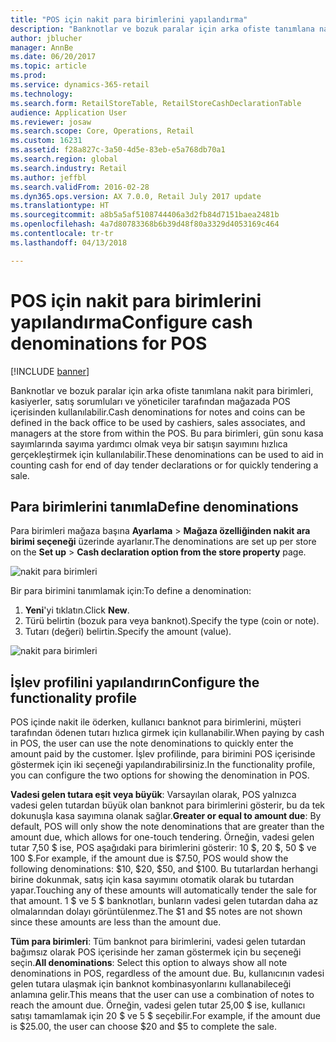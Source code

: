 ```yaml
---
title: "POS için nakit para birimlerini yapılandırma"
description: "Banknotlar ve bozuk paralar için arka ofiste tanımlana nakit para birimleri, kasiyerler, satış sorumluları ve yöneticiler tarafından mağazada POS içerisinden kullanılabilir."
author: jblucher
manager: AnnBe
ms.date: 06/20/2017
ms.topic: article
ms.prod: 
ms.service: dynamics-365-retail
ms.technology: 
ms.search.form: RetailStoreTable, RetailStoreCashDeclarationTable
audience: Application User
ms.reviewer: josaw
ms.search.scope: Core, Operations, Retail
ms.custom: 16231
ms.assetid: f28a827c-3a50-4d5e-83eb-e5a768db70a1
ms.search.region: global
ms.search.industry: Retail
ms.author: jeffbl
ms.search.validFrom: 2016-02-28
ms.dyn365.ops.version: AX 7.0.0, Retail July 2017 update
ms.translationtype: HT
ms.sourcegitcommit: a8b5a5af5108744406a3d2fb84d7151baea2481b
ms.openlocfilehash: 4a7d80783368b6b39d48f80a3329d4053169c464
ms.contentlocale: tr-tr
ms.lasthandoff: 04/13/2018

---
```


# <a name="configure-cash-denominations-for-pos"></a><span data-ttu-id="d492f-103">POS için nakit para birimlerini yapılandırma</span><span class="sxs-lookup"><span data-stu-id="d492f-103">Configure cash denominations for POS</span></span>

[!INCLUDE [banner](includes/banner.md)]

<span data-ttu-id="d492f-104">Banknotlar ve bozuk paralar için arka ofiste tanımlana nakit para birimleri, kasiyerler, satış sorumluları ve yöneticiler tarafından mağazada POS içerisinden kullanılabilir.</span><span class="sxs-lookup"><span data-stu-id="d492f-104">Cash denominations for notes and coins can be defined in the back office to be used by cashiers, sales associates, and managers at the store from within the POS.</span></span> <span data-ttu-id="d492f-105">Bu para birimleri, gün sonu kasa sayımlarında sayıma yardımcı olmak veya bir satışın sayımını hızlıca gerçekleştirmek için kullanılabilir.</span><span class="sxs-lookup"><span data-stu-id="d492f-105">These denominations can be used to aid in counting cash for end of day tender declarations or for quickly tendering a sale.</span></span>

## <a name="define-denominations"></a><span data-ttu-id="d492f-106">Para birimlerini tanımla</span><span class="sxs-lookup"><span data-stu-id="d492f-106">Define denominations</span></span>
<span data-ttu-id="d492f-107">Para birimleri mağaza başına **Ayarlama** > **Mağaza özelliğinden nakit ara birimi seçeneği** üzerinde ayarlanır.</span><span class="sxs-lookup"><span data-stu-id="d492f-107">The denominations are set up per store on the **Set up** > **Cash declaration option from the store property** page.</span></span> 

![nakit para birimleri](./media/image1-denomination.png)

<span data-ttu-id="d492f-109">Bir para birimini tanımlamak için:</span><span class="sxs-lookup"><span data-stu-id="d492f-109">To define a denomination:</span></span>
1. <span data-ttu-id="d492f-110">**Yeni**'yi tıklatın.</span><span class="sxs-lookup"><span data-stu-id="d492f-110">Click **New**.</span></span>
1. <span data-ttu-id="d492f-111">Türü belirtin (bozuk para veya banknot).</span><span class="sxs-lookup"><span data-stu-id="d492f-111">Specify the type (coin or note).</span></span>
1. <span data-ttu-id="d492f-112">Tutarı (değeri) belirtin.</span><span class="sxs-lookup"><span data-stu-id="d492f-112">Specify the amount (value).</span></span>

![nakit para birimleri](./media/image2-denomination.png)

## <a name="configure-the-functionality-profile"></a><span data-ttu-id="d492f-114">İşlev profilini yapılandırın</span><span class="sxs-lookup"><span data-stu-id="d492f-114">Configure the functionality profile</span></span>
<span data-ttu-id="d492f-115">POS içinde nakit ile öderken, kullanıcı banknot para birimlerini, müşteri tarafından ödenen tutarı hızlıca girmek için kullanabilir.</span><span class="sxs-lookup"><span data-stu-id="d492f-115">When paying by cash in POS, the user can use the note denominations to quickly enter the amount paid by the customer.</span></span> <span data-ttu-id="d492f-116">İşlev profilinde, para birimini POS içerisinde göstermek için iki seçeneği yapılandırabilirsiniz.</span><span class="sxs-lookup"><span data-stu-id="d492f-116">In the functionality profile, you can configure the two options for showing the denomination in POS.</span></span>

<span data-ttu-id="d492f-117">**Vadesi gelen tutara eşit veya büyük**: Varsayılan olarak, POS yalnızca vadesi gelen tutardan büyük olan banknot para birimlerini gösterir, bu da tek dokunuşla kasa sayımına olanak sağlar.</span><span class="sxs-lookup"><span data-stu-id="d492f-117">**Greater or equal to amount due**: By default, POS will only show the note denominations that are greater than the amount due, which allows for one-touch tendering.</span></span> <span data-ttu-id="d492f-118">Örneğin, vadesi gelen tutar 7,50 $ ise, POS aşağıdaki para birimlerini gösterir: 10 $, 20 $, 50 $ ve 100 $.</span><span class="sxs-lookup"><span data-stu-id="d492f-118">For example, if the amount due is $7.50, POS would show the following denominations: $10, $20, $50, and $100.</span></span> <span data-ttu-id="d492f-119">Bu tutarlardan herhangi birine dokunmak, satış için kasa sayımını otomatik olarak bu tutardan yapar.</span><span class="sxs-lookup"><span data-stu-id="d492f-119">Touching any of these amounts will automatically tender the sale for that amount.</span></span> <span data-ttu-id="d492f-120">1 $ ve 5 $ banknotları, bunların vadesi gelen tutardan daha az olmalarından dolayı görüntülenmez.</span><span class="sxs-lookup"><span data-stu-id="d492f-120">The $1 and $5 notes are not shown since these amounts are less than the amount due.</span></span>

<span data-ttu-id="d492f-121">**Tüm para birimleri**: Tüm banknot para birimlerini, vadesi gelen tutardan bağımsız olarak POS içerisinde her zaman göstermek için bu seçeneği seçin.</span><span class="sxs-lookup"><span data-stu-id="d492f-121">**All denominations**: Select this option to always show all note denominations in POS, regardless of the amount due.</span></span> <span data-ttu-id="d492f-122">Bu, kullanıcının vadesi gelen tutara ulaşmak için banknot kombinasyonlarını kullanabileceği anlamına gelir.</span><span class="sxs-lookup"><span data-stu-id="d492f-122">This means that the user can use a combination of notes to reach the amount due.</span></span> <span data-ttu-id="d492f-123">Örneğin, vadesi gelen tutar 25,00 $ ise, kullanıcı satışı tamamlamak için 20 $ ve 5 $ seçebilir.</span><span class="sxs-lookup"><span data-stu-id="d492f-123">For example, if the amount due is $25.00, the user can choose $20 and $5 to complete the sale.</span></span>

